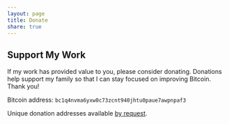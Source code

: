 ```yaml
---
layout: page
title: Donate
share: true
---
```


## Support My Work

If my work has provided value to you, please consider donating.  Donations help
support my family so that I can stay focused on improving Bitcoin.  Thank you!

Bitcoin address: `bc1q4nvma6yxw0c73zcnt940jhtu0paue7awpnpaf3`

Unique donation addresses available [by
request](mailto:mattmorehouse@gmail.com).
